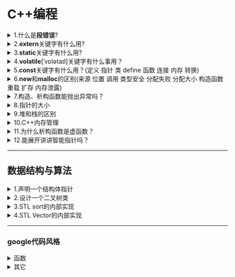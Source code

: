 <h1>C++编程</h1>
<details><summary>1.什么是<b>段错误</b>?</summary>
  
- 段错误就是程序访问受保护或者不存在的内存的时候引发的错误
- 引发段错误原因有：访问受保护的内存、访问不存在的内存、访问只读的内存、访问空指针的值、堆栈溢出、内存溢出等
</details>
<details><summary>2.<b>extern</b>关键字有什么用?</summary>
  
主要有两个作用
- 第一个作用是放在变量名和函数面前，表示声明这个变量或者是函数，而这个变量或者函数是在其它文件中定义的，所以这里只有声明并拿来引用，而非定义，所以也不分配空间
- 第二个作用是和C双引号字符连用，这样让后面的函数在C++程序编译时还是按C编译的规则，就是不改变函数的名字，而如果不加的话，C++编译时会改变函数的名字，通过将函数的名字和参数联合生成一个新的函数名，C++之所以编译会改变函数名字，是为了适用于函数多态服务。而如果在C++文件中使用C语言的头文件，可能因为没有加extern "C"而找不到这个函数。所以extern "C"也常常用于C语言的头文件中。
</details>
<details><summary>3.<b>static</b>关键字有什么用?</summary>
  
- static用于声明用于内部连接的变量或函数，和extern相反。
- 首先static可以用在局部变量的声明前，这样的话，这个局部变量将是存储在程序的静态存储区，而非内存栈中。这样一来，这个局部变量的生命周期就会跟整个程序一样，在main函数运行前就会创建，在程序退出时才会销毁。所以当包含局部变量的函数再次调用的时候，这个局部变量依然是上一次退出时的值，也并不会重新创建。
- 第二个是static可以用于全局变量和函数前，这两个作用类似，就是让这个全局变量和函数只能在这个文件内使用，外部文件无法调用。这个通常用在工程项目中防止多个文件内用重名的全局变量和函数，而作用不同发生混淆
- 第三个的话，static可以用在类的成员变量前，这类似于用在局部变量前，这样一来，成员变量存储在静态存储区，然后不依赖与类的对象而存在，也就是创建类的对象时，并不会再分配这个变量空间，因为都是共享这个静态存储区的这个成员变量，这样也能提高速度和优化空间。
- 最后还有，static可以用在成员函数前，这样的话，这个函数没有指向类的this指针，所以也无法访问类的其它成员，除了类内的其它静态成员。所以static并不能修饰类中的构造函数和虚函数，因为两者都需要用到this指针。
- 另外static声明的变量会默认初始化为0
 </details>
<details><summary>4.<b>volatile</b>[ˈvɒlətaɪl]关键字有什么事用？</summary>
  
- volatile用于声明一个易变的变量，在定义前加volatile，就让这个程序每次使用这个变量的时候都要从内存也就是变量的地址空间中读取变量，而不能到CPU寄存器里读取
- volatile经常用于多线程中，使得一个线程对该变量的改变，等同于能马上让所有其它线程获悉这个改变，保持数据一致性。
</details>
<details><summary>5.<b>const</b>关键字有什么用？(定义 指针 类 define 函数 连接 内存 转换)</summary>
  
- const关键字用于声明常量，常量就是不发生改变的量，所以const声明变量时需要初始化。
- const可以和指针连用，有两种用法：第一种是常量指针，格式有两种，拿int举例的话是const int*和int const*，这两者是等价的,常量指针指的就是这个指针指向的变量是一个常量，但是这个指针指向谁是可以变的，只需要指向的对象是一个常量就行；第二种是指针常量,拿int举例的话就是int *const ,指针常量的意思是这个指针就是一个常量，也就是只能指向初始化给定的地址，不能改变，但是可以通过改变这个地址上存储的数来改变访问该指针时获得的数据。
- const在设计初是用于完美替换#define 宏定义的常量的，这两者的区别就是，一个是用#define定义的常量 不会进行类型安全检查，也没有限定是什么类型，就只是替换；但是const会限定类型，进行安全检查，从安全性上更安全。另一个是存储方式也不同，#define定义的常量不分配空间，但const修饰的常量分配内存空间。然后还有是#define如果定义的常量是一个运算式子，那么每次调用define都会运算一遍，而const会先算出值，之后每次调用就只使用初始化的值。
- const还有在类中用于修饰成员变量和成员函数，修饰成员变量的话，那么这个成员变量就是常量，需要在初始化列表初始化；修饰成员函数的话，其实是修饰这个成员函数的this指针，也是说这个成员函数无法对这个类中的其它变量进行修改，所以const也不能用于类的构造函数，当然也不能用于用static修饰的成员函数，因为static修饰的成员函数没有了this指针。不然如果就是想要在这种情况下成员函数内修改成员变量，可以在那个成员变量前加mutable关键字。然后const用于修饰类的对象的话，那么这个对象只能使用类中用const修饰的成员函数,然后也不能改变这个类的成员变量。
- const还常用语修饰函数的传入参数，那么这个应用是为了保证传入参数在函数期间不会被修改。
- 还有就是在C++中用const修饰的全局变量的连接方式默认为内部连接，就是只有本文件能使用，其它文件不行。不过可以通过在前面再加extern来将连接方式变为外部连接。不过在C中const修饰的全局变量还是外部连接的。
- 另外C和C++中使用const的不同还在于，C++中用const修饰的变量默认是不分配内存空间的，是保存在符号表中的，只用使用到取地址的时候或者前面加extern等操作会再分配内存空间；而C中const修饰的变量一定要分配内存空间。
- 还有一点就是const和非const的转换也是有限制的，非const变量可以给const变量赋值，但反过来不行。对于这点的理解的话，其实类似于数据库中的排它锁和共享锁。const相当于给变量加了共享锁，就是只读数据，而非const就是可读也可写的数据。那么从权限的角度讲，非const给const赋值，取消了可写性，权限降低显然是安全的，但是提高权限则不安全，所以反过来就不行。
</details>
<details><summary>6.<b>new</b>和<b>malloc</b>的区别(来源 位置 调用 类型安全 分配失败 分配大小 构造函数 重载 扩存 内存泄露)</summary>
  
- new和malloc都是用于给指针分配内存空间的方式。但new是C++的关键字，而malloc是C的库函数方法，通常new和delete配套使用，malloc和free配套使用，防止内存泄露。
- 首先是他们申请的内存空间的所在位置，new申请的内存空间在自由存储区，而malloc申请的内存空间在堆上，两个都是动态分配内存。自由存储区包含堆，自由存储区就是C++根据new申请的内存空间定义的名称，自由存储区具体在哪由operator new函数的实现方式决定，如果是由malloc函数实现的，就是在堆上，其它实现方式的话还可以在静态存储区上，甚至不分配内存。
- 所以这里也提到了new可以调用malloc，就是new可以通过malloc来实现，但是反过来就不行。
- 其次，使用new具有类型安全性，因为new需要指定指针的类型，因为new需要指定具体是哪个类，但malloc没有类型安全性，因为它返回的是一个void*类型的指针，这个指针就是用于强制转换成其它类型的指针，所以malloc通常是使用时进行强制类型转换，所以没有类型安全性。
- 然后关于内存分配失败时的反应也不同，new内存分配失败，也就是内存不够时，会调用一个函数，这个函数是new_handler默认是错误处理函数，它会抛出一个异常，但是用户可以通过set_new_handler函数来设置内存分配失败时做出的处理。但malloc内存分配失败时不会抛出异常，而是返回NULL，继续运行。
- 另外关于分配内存，new在使用时不需要制定分配的内存大小，程序会根据类型自己计算，同时也支持通过中括号[]来进行数组版本的内存分配；但是malloc需要显式地给出分配的内存空间大小，如果是数组的话，就需要乘上数组大小。
- new和malloc还有个关键区别就是，new在使用时会调用这个类的构造函数，之后如果在使用delete回收时delete会调用类的析构函数；而malloc和free不会调用。
- 还有new支持函数重载，但是malloc不支持。
- 不过使用malloc也是有优点的，可以使用配套使用realloc进行扩充内存或者重新分配内存，但是new没有类似的配套方法。
- 之前提到内存泄露，内存泄露对于new和malloc都能检测出来，但是new能具体指出是文件的那一行，但是malloc不行
  </details>
 <details><summary>7.构造、析构函数能抛出异常吗？</summary>
 
- 构造函数能抛出异常
- 析构函数理论上能抛出异常，但是最好不要这么做，因为会造成安全问题，如果一定要抛出异常，需要在析构函数内进行catch捕捉，也就是自己内部处理了。
  </details>
<details><summary>8.指针的大小</summary>

- 不论指向的类型是什么，在32位操作系统中，指针的大小是4个字节；在64位操作系统中是8个字节。不过即使在64位计算机内编程的时候，指针大小是4是8还是由编译器是64位还是32位决定，前者8，后者4。
    </details>
<details><summary>9.堆和栈的区别</summary>

- 1.分配和管理方式不同
    - 栈是一级缓存，栈由编译器自动管理。栈有两种分配方式：静态分配和动态分配。静态分配由编译器完成，比如局部变量的分配。动态分配由_alloca()函数进行分配，但是栈的动态分配和堆是不同的，它的动态分配是由编译器进行释放，无须手工控制。
    - 堆是二级缓存，堆是动态分配的，其空间的分配和释放都由程序员控制。
- 2.产生碎片不同
    - 对栈而言，则不存在碎片问题，因为栈是先进后出的队列，永远不可能有一个内存块从栈中间弹出
    - 对堆来说，频繁的new/delete或者malloc/free可能会造成内存空间的不连续，造成大量的碎片，使程序效率降低
- 3.申请效率不同
    - 栈由系统自动分配，速度较快。但程序员是无法控制的
    - 堆是由new分配的内存，一般速度比较慢，而且容易产生内存碎片,不过用起来最方便
- 4.申请大小的限制
    - 在Windows下,栈是高地址向低地址扩展的数据结构，是一块连续的内存的区域。 这句话的意思是栈顶的地址和栈的最大容量是系统预先规定好的，如果申请的空间超过栈的剩余空间时，将提示overflow。因此，能从栈获得的空间较小。
    - 堆：堆是低地址向高地址扩展的数据结构，是不连续的内存区域。这是由于系统是用链表来存储的空闲内存地址的，自然是不连续的，而链表的遍历方向是由低地址向高地址。 堆的大小受限于计算机系统中有效的虚拟内存。所以堆获得的空间比较灵活，也比较大。
  </details>

<details><summary>10.C++内存管理</summary>

- C++的内存分为六大块:栈区、内存映射段、堆区、全局区（也叫静态区）、常量区、代码区
- 栈区
    - 函数的局部变量的存储单元在栈区上，函数执行结束后栈区会自动释放
    - 栈的空间是由操作系统和编译器自己分配的，栈内存的分配效率高但存储空间有限
- 内存映射段
    - 用于装载一个共享的动态内存库。用户可使用系统接口创建共享共享内存，做进程间通信。 
- 堆区
    - 堆区的内存由程序员自己创建并维护，通过malloc和new，但是也要手动释放对应通过free和delete，否则会造成内存泄露
    - 如果在函数内声明一个int型的指针，指向一个用new开辟的空间，那么指针指向的对象的存储空间就是在堆区，而指针本身存储在栈区
- 全局区
    - 全局区也叫静态存储区，存储的是全局变量和用static声明的静态变量
- 常量区
    - 常量区存储程序中的常量
- 代码区
    - 代码区存放函数体的二进制代码
- 当然栈区和堆区的区别不仅仅这些，可以展开去讲  
- 不过关于内存结构还有一种说法就是加入了自由存储区删去了代码区，也就是区分开堆区和自由存储区。不过我不是很认同这种内存布局的看法，因为我认为自由存储去应该是new声明的区域，自由存储区有可能包含在堆区，但也可能不是，所以不好独立开来。
</details>

<details><summary>11.为什么析构函数是虚函数？</summary>

- 首先是析构函数不一定要是虚函数，因为析构函数声明成虚函数需要额外的虚函数表和虚函数指针，需要占用额外的内存，导致浪费内存
- 然后如果当析构函数所在的类是抽象类或者极有可能作为被重写的类的时候，一定设置成虚函数，因为这样才能在用父类指针指向子类对象的时候，释放这个基类指针也能释放子类的空间，防止内存泄露
</details>

<details><summary>12.能展开讲讲智能指针吗？</summary>
  
- 首先讲讲智能指针是什么:智能指针是用来防止发生内存泄露的一种手段，它是用来管理堆上分配的内存的,它将普通的指针封装为一个类对象指针，也是一个栈对象，当栈对象的生存周期结束后，会在析构函数中释放掉申请的内存，即使程序运行出错也会调用析构函数回收内存，从而防止内存泄露。
- 然后智能指针分为4种auto_ptr、shared_ptr、unique_ptr、weak_ptr
    - auto_ptr，是独占式，也就是保证同一时间只能有一个智能指针占有对象，这个智能指针在C++11中被抛弃了，因为会出现这样的问题，比如用p1 auto_ptr智能指针指向一个对象，然后用p1赋值给另外一个同类型的auto_ptr智能指针p2，这样的话，此时是p2指向这个对象，而p1是空的指针，如果在后续的代码使用了p1可能导致内存崩溃，所以C++11抛弃了auto_ptr
    - unique_ptr,C++11在抛弃了auto_ptr之后就用unique_ptr取代了auto_ptr,同样是独占式的智能指针，但是它不允许赋值，所以之前提到的内存崩溃的问题，在编译阶段就会出错，以为p1不能赋值给p2
    - shared_ptr,是最常用的智能指针,采用引用计数的方法，记录当前内存资源被多少个智能指针引用。该引用计数的内存在堆上分配，当新增一个智能指针指向该对象时，引用计数+1，反之-1，当引用计数为0的时候才会释放引用的对象的内存。
        - 对shared_ptr进行初始化时不能将一个普通指针直接赋值给智能指针，因为一个是指针，一个是类。可以通过make_shared函数或者通过构造函数传入普通指针。并可以通过get函数获得普通指针 
    - weak_ptr,专门用来解决shared_ptr两个智能指针互相引用发生死锁的情况
        - weak_ptr的构造函数不会修改引用计数的值，从而不会对对象的内存进行管理，其类似一个普通指针，但不指向引用计数的共享内存，但是其可以检测到所管理的对象是否已经被释放，从而避免非法访问。
        - 使用的时候将其中一个shared_ptr转为weak_ptr，这样就能正常释放原来的两个智能指针了。
        - 所以weak_ptr智能指针就是用来指向shared_ptr的。需要注意的是，不能通过weak_ptr去使用对象的方法，如果要使用必须讲weak_ptr转换成shared_ptr;

<details><summary>如何判断weak_ptr的对象是否失效？</summary>
 
- expired()：检查被引用的对象是否已删除。
- lock():会返回shared指针，判断该指针是否为空。
- use_count():也可以得到shared引用的个数，但速度较慢。 
</details>
</details>

<hr>


<h2>数据结构与算法</h2>
<details><summary>
  1.声明一个结构体指针</summary>
  
<pre>
    (i)node *Begin=(node *)malloc(sizeof(node)),*another=(node *)malloc(sizeof(node));</br>
    (ii)node *Begin=new node(3),*another=new node(5);
</pre>
</details>
<details><summary>2.设计一个二叉树类</summary>

<pre>
struct TreeNode {
    int val;
    TreeNode *left;
    TreeNode *right;
    TreeNode() : val(0), left(nullptr), right(nullptr) {}
    TreeNode(int x) : val(x), left(nullptr), right(nullptr) {}
    TreeNode(int x, TreeNode *left, TreeNode *right) : val(x), left(left), right(right) {}
};
</pre>
</details>
<details><summary>3.STL sort的内部实现</summary>

- 数据量大时会采用快排，分段递归排序，一旦分段后的数据量小于某个阈值，就会改用插入排序，如果递归层过深还会改用堆排序
- 另外就是sort的采用快排的时候，函数内的筛分枢轴选择是采用median-of-three，就是三点中值法，取头中尾三个值取中值
</details>

<details><summary>4.STL Vector的内部实现</summary>

- vector主要是使用三个迭代器去实现的，迭代器可以理解为指针
- 另外就是sort的采用快排的时候，函数内的筛分枢轴选择是采用median-of-three，就是三点中值法，取头中尾三个值取中值
</details>

--- 

### google代码风格
<details><summary>函数</summary>

- 左大括号总在最后一个参数同一行的末尾处;
- 右圆括号和左大括号间总是有一个空格;
- 函数首尾不要有空行
</details>
  
<details><summary>其它</summary>

- 大括号不另起一行;
- 如果能增强可读性, 简短的条件语句允许写在同一行. 只有当语句简单并且没有使用 else 子句时使用;
- 但如果语句中某个 if-else 分支使用了大括号的话, 其它分支也必须使用;
- 代码块首尾不要有空行
</details>


